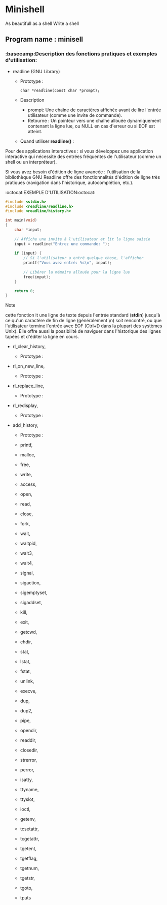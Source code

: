 # Minishell
As beautifull as a shell
Write a shell

## Program name : minisell

### :basecamp:Description des fonctions pratiques et exemples d'utilisation:

- readline (GNU Library)

  - Prototype :

        char *readline(const char *prompt);

  - Description
    - prompt: Une chaîne de caractères affichée avant de lire l'entrée utilisateur (comme une invite de commande).
    - Retourne : Un pointeur vers une chaîne allouée dynamiquement contenant la ligne lue, ou NULL en cas d'erreur ou si EOF est atteint.
  
  - Quand utiliser **readline()** :

Pour des applications interactives : si vous développez une application interactive qui nécessite des entrées fréquentes de l'utilisateur (comme un shell ou un interpréteur).

Si vous avez besoin d'édition de ligne avancée : l'utilisation de la bibliothèque GNU Readline offre des fonctionnalités d'édition de ligne très pratiques (navigation dans l'historique, autocomplétion, etc.).


:octocat:EXEMPLE D'UTILISATION:octocat:

```C
#include <stdio.h>
#include <readline/readline.h>
#include <readline/history.h>

int main(void)
{
    char *input;
    
    // Affiche une invite à l'utilisateur et lit la ligne saisie
    input = readline("Entrez une commande: ");
    
    if (input) {
        // Si l'utilisateur a entré quelque chose, l'afficher
        printf("Vous avez entré: %s\n", input);
        
        // Libérer la mémoire allouée pour la ligne lue
        free(input);
    }

    return 0;
}

```




> [!NOTE]
> cette fonction it une ligne de texte depuis l'entrée standard (**stdin**) jusqu'à ce qu'un caractère de fin de ligne (généralement \n) soit rencontré, ou que l'utilisateur termine l'entrée avec EOF (Ctrl+D dans la plupart des systèmes Unix). Elle offre aussi la possibilité de naviguer dans l'historique des lignes tapées et d'éditer la ligne en cours.



- rl_clear_history, 
  - Prototype :

- rl_on_new_line,
  - Prototype :

- rl_replace_line, 
  - Prototype :

- rl_redisplay, 
  - Prototype :


- add_history,
  - Prototype :
















  - printf, 



  - malloc, 



  - free, 



  - write, 



  - access, 


  - open, 


  - read,



  - close, 


  - fork, 



  - wait, 



  - waitpid, 


  - wait3, 


  - wait4, 



  - signal,



  - sigaction, 



  - sigemptyset, 


  - sigaddset, 



  - kill, 



  - exit,



  - getcwd, 



  - chdir, 


  - stat, 



  - lstat, 


  - fstat, 


  - unlink, 


  - execve,


  - dup, 


  - dup2, 

  - pipe, 


  - opendir, 



  - readdir, 



  - closedir,



  - strerror, 



  - perror, 


  - isatty, 




  - ttyname, 



  - ttyslot, 



  - ioctl,



  - getenv, 


  - tcsetattr, 


  - tcgetattr, 


  - tgetent, 


  - tgetflag,



  - tgetnum, 



  - tgetstr, 



  - tgoto, 




  - tputs






















